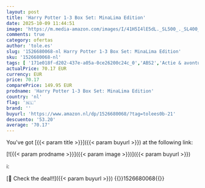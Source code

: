 ```yaml
---
layout: post
title: 'Harry Potter 1-3 Box Set: MinaLima Edition'
date: 2025-10-09 11:44:51
image: 'https://m.media-amazon.com/images/I/41H5I4lE5dL._SL500_._SL400_.jpg'
comments: true
category: ofertas
author: 'tole.es'
slug: '1526680068-nl Harry Potter 1-3 Box Set: MinaLima Edition'
sku: '1526680068-nl'
tags: [ '171e018f-d202-437e-a05a-0ce26200c24c_0','ABS2','Actie & avontuur voor kinderen','Actie en avontuur voor kinderen','Arborist Merchandising Root','Boeken','Engelstalige boeken','Fantasie voor kinderen','Featured Categories','Kinderboeken','Kinderboeken opgroeien & seksualiteit','Kinderboeken over mysterie & wonderen','Kinderboeken over vriendschap, sociale vaardigheden & school','Kinderboeken over wetenschap, natuur & weetjes','Literatuur & fictie voor kinderen','Magische fantasiefictie voor kinderen','Paranormale fantasie voor kinderen','School voor kinderen','Sciencefiction & fantasy voor kinderen','Self Service','Special Features Stores','Visionaire en metafysische fantasyfictie voor kinderen','🇳🇱', ]
actualPrice: 70.17 EUR
currency: EUR
price: 70.17
comparePrice: 149.95 EUR
prodname: 'Harry Potter 1-3 Box Set: MinaLima Edition'
country: 'nl'
flag: '🇳🇱'
brand: ''
buyurl: 'https://www.amazon.nl/dp/1526680068/?tag=tolees0b-21'
descuento: '53.20'
average: '70.17'
---
```


You've got [{{< param title >}}]({{< param buyurl >}}) at the following link:

[![{{< param prodname >}}]({{< param image >}})]({{< param buyurl >}})

ℹ️:


[🛒 Check the deal!!]({{< param buyurl >}})
{{<world>}}1526680068{{</world>}}
